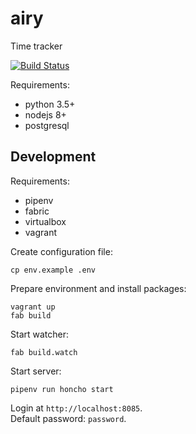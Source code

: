 # airy

Time tracker

[![Build Status](https://travis-ci.org/xuhcc/airy.svg?branch=master)](https://travis-ci.org/xuhcc/airy)

Requirements:

* python 3.5+
* nodejs 8+
* postgresql

## Development

Requirements:

* pipenv
* fabric
* virtualbox
* vagrant

Create configuration file:

```
cp env.example .env
```

Prepare environment and install packages:

```
vagrant up
fab build
```

Start watcher:

```
fab build.watch
```

Start server:

```
pipenv run honcho start
```

Login at `http://localhost:8085`.  
Default password: `password`.
